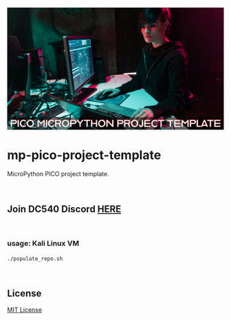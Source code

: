 ![image](https://github.com/mytechnotalent/mp-pico-project-template/blob/main/Pico%20MicroPython%20Project%20Template.png?raw=true)

# mp-pico-project-template
MicroPython PICO project template.

<br>

## Join DC540 Discord [HERE](https://discord.gg/TC9V9RCr5U)

<br>

### usage: Kali Linux VM
```bash
./populate_repo.sh
```

<br>

## License
[MIT License](https://raw.githubusercontent.com/mytechnotalent/mp-template/main/LICENSE?token=GHSAT0AAAAAABZERIK6OSOUFEA76UNXVINYY2LDKCQ)
